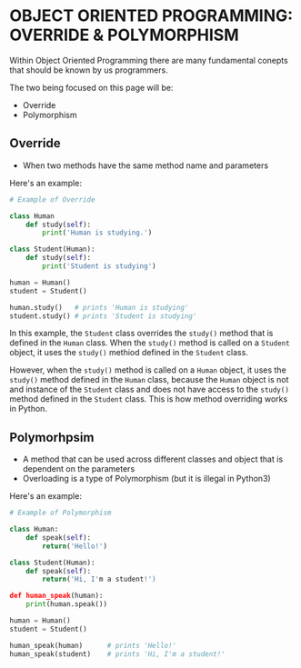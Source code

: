 # OBJECT ORIENTED PROGRAMMING: OVERRIDE & POLYMORPHISM

Within Object Oriented Programming there are many fundamental conepts that should be known by us programmers.

The two being focused on this page will be:
- Override
- Polymorphism

## Override
- When two methods have the same method name and parameters

Here's an example:

```python
# Example of Override

class Human
    def study(self):
        print('Human is studying.')

class Student(Human):
    def study(self):
        print('Student is studying')

human = Human()
student = Student()

human.study()   # prints 'Human is studying'
student.study() # prints 'Student is studying'

```

In this example, the `Student` class overrides the `study()` method that is defined in the `Human` class. When the `study()` method is called on a `Student` object, it uses the `study()` methiod defined in the `Student` class. 

However, when the `study()` method is called on a `Human` object, it uses the `study()` method defined in the `Human` class, because the `Human` object is not and instance of the `Student` class and does not have access to the `study()` method defined in the `Student` class. This is how method overriding works in Python.


## Polymorhpsim
- A method that can be used across different classes and object that is dependent on the parameters
- Overloading is a type of Polymorphism (but it is illegal in Python3)

Here's an example:

```python
# Example of Polymorphism

class Human:
    def speak(self):
        return('Hello!')

class Student(Human):
    def speak(self):
        return('Hi, I'm a student!')

def human_speak(human):
    print(human.speak())

human = Human()
student = Student()

human_speak(human)      # prints 'Hello!'
human_speak(student)    # prints 'Hi, I'm a student!'

```









